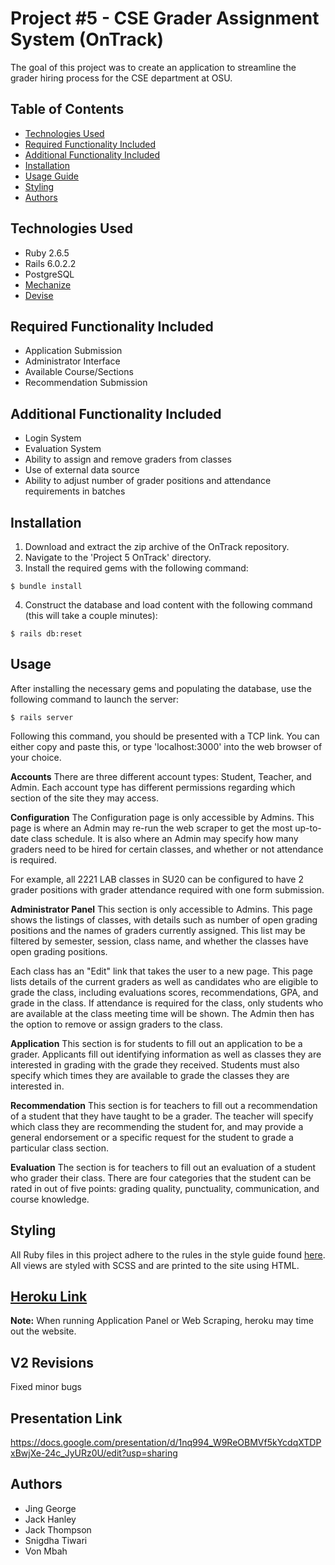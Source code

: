 # Project #5 - CSE Grader Assignment System (OnTrack)
The goal of this project was to create an application to streamline the grader hiring process for the CSE department at OSU.

## Table of Contents
* [Technologies Used](#technologies-used)
* [Required Functionality Included](#required-functionality)
* [Additional Functionality Included](#additional-functionality)
* [Installation](#installation)
* [Usage Guide](#usage-guide)
* [Styling](#styling)
* [Authors](#authors)

## Technologies Used
- Ruby 2.6.5
- Rails 6.0.2.2
- PostgreSQL
- [Mechanize](https://github.com/sparklemotion/mechanize)
- [Devise](https://github.com/heartcombo/devise)

## Required Functionality Included
- Application Submission
- Administrator Interface
- Available Course/Sections
- Recommendation Submission

## Additional Functionality Included
- Login System
- Evaluation System
- Ability to assign and remove graders from classes
- Use of external data source
- Ability to adjust number of grader positions and attendance requirements in batches


## Installation
1. Download and extract the zip archive of the OnTrack repository.
2. Navigate to the 'Project 5 OnTrack' directory.
3. Install the required gems with the following command:
```
$ bundle install
```
4. Construct the database and load content with the following command (this will take a couple minutes):
```
$ rails db:reset
```

## Usage
After installing the necessary gems and populating the database, use the following command to launch the server:
```
$ rails server
```
Following this command, you should be presented with a TCP link. You can
either copy and paste this, or type 'localhost:3000' into the web browser
of your choice.

**Accounts**
There are three different account types: Student, Teacher, and Admin. Each account type has different permissions regarding which section of the site they may access.

**Configuration**
The Configuration page is only accessible by Admins. This page is where an Admin may re-run the web scraper to get the most up-to-date class schedule. It is also where an Admin may specify how many graders need to be hired for certain classes, and whether or not attendance is required.

For example, all 2221 LAB classes in SU20 can be configured to have 2 grader positions with grader attendance required with one form submission.

**Administrator Panel**
This section is only accessible to Admins. This page shows the listings of classes, with details such as number of open grading positions and the names of graders currently assigned. This list may be filtered by semester, session, class name, and whether the classes have open grading positions.

Each class has an "Edit" link that takes the user to a new page. This page lists details of the current graders as well as candidates who are eligible to grade the class, including evaluations scores, recommendations, GPA, and grade in the class. If attendance is required for the class, only students who are available at the class meeting time will be shown. The Admin then has the option to remove or assign graders to the class.

**Application**
This section is for students to fill out an application to be a grader. Applicants fill out identifying information as well as classes they are interested in grading with the grade they received. Students must also specify which times they are available to grade the classes they are interested in.

**Recommendation**
This section is for teachers to fill out a recommendation of a student that they have taught to be a grader. The teacher will specify which class they are recommending the student for, and may provide a general endorsement or a specific request for the student to grade a particular class section.

**Evaluation**
The section is for teachers to fill out an evaluation of a student who grader their class. There are four categories that the student can be rated in out of five points: grading quality, punctuality, communication, and course knowledge.

## Styling
All Ruby files in this project adhere to the rules in the style guide found [here](https://github.com/airbnb/ruby).
All views are styled with SCSS and are printed to the site using HTML.

## [Heroku Link](OnTrackLab5.herokuapp.com)
**Note:** When running Application Panel or Web Scraping, heroku may time out the website. 

## V2 Revisions
Fixed minor bugs


## Presentation Link
https://docs.google.com/presentation/d/1nq994_W9ReOBMVf5kYcdqXTDPxBwjXe-24c_JyURz0U/edit?usp=sharing

## Authors
- Jing George
- Jack Hanley
- Jack Thompson
- Snigdha Tiwari
- Von Mbah
